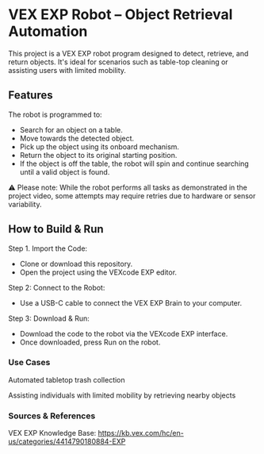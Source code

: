 # VEX EXP Robot – Object Retrieval Automation
This project is a VEX EXP robot program designed to detect, retrieve, and return objects. It's ideal for scenarios such as table-top cleaning or assisting users with limited mobility.

## Features
The robot is programmed to:
- Search for an object on a table.
- Move towards the detected object.
- Pick up the object using its onboard mechanism.
- Return the object to its original starting position.
- If the object is off the table, the robot will spin and continue searching until a valid object is found.

⚠️ Please note: While the robot performs all tasks as demonstrated in the project video, some attempts may require retries due to hardware or sensor variability.

## How to Build & Run
Step 1. Import the Code:
- Clone or download this repository.
- Open the project using the VEXcode EXP editor.
  
Step 2: Connect to the Robot:
- Use a USB-C cable to connect the VEX EXP Brain to your computer.
  
Step 3: Download & Run:
- Download the code to the robot via the VEXcode EXP interface.
- Once downloaded, press Run on the robot.

### Use Cases
Automated tabletop trash collection

Assisting individuals with limited mobility by retrieving nearby objects

### Sources & References
VEX EXP Knowledge Base: https://kb.vex.com/hc/en-us/categories/4414790180884-EXP


